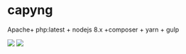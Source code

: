# capyng
Apache+ php:latest + nodejs 8.x +composer + yarn + gulp


[![](https://images.microbadger.com/badges/image/ppottie/capyng.svg)](https://microbadger.com/images/ppottie/capyng "Get your own image badge on microbadger.com")
[![](https://images.microbadger.com/badges/version/ppottie/capyng.svg)](https://microbadger.com/images/ppottie/capyng "Get your own version badge on microbadger.com")
